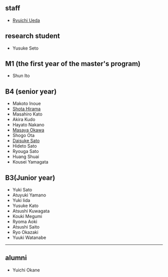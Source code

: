 <h2>staff</h2>
<ul>
 	<li id="ryuichiueda"><a href="http://lab.ueda.asia/?page_id=42">Ryuichi Ueda</a></li>
</ul>
<h2>research student</h2>
<ul>
 	<li>Yusuke Seto</li>
</ul>
<h2>M1 (the first year of the master's program)</h2>
<ul>
 	<li>Shun Ito</li>
</ul>
<h2>B4 (senior year)</h2>
<ul>
 	<li>Makoto Inoue</li>
 	<li><a href="http://habatafuture.hatenablog.jp/" target="_blank">Shota Hirama</a></li>
 	<li>Masahiro Kato</li>
 	<li>Akira Kudo</li>
 	<li>Hayato Nakano</li>
 	<li><a href="http://routecompass.net/member/okawa/" target="_blank">Masaya Okawa</a></li>
 	<li>Shogo Ota</li>
 	<li><a href="https://tiryoh.com/blog/about" target="_blank">Daisuke Sato</a></li>
 	<li>Hideto Sato</li>
 	<li>Ryouga Sato</li>
 	<li>Huang Shuai</li>
 	<li>Kousei Yamagata</li>
</ul>
<h2>B3(Junior year)</h2>
<ul>
 	<li>Yuki Sato</li>
 	<li>Atuyuki Yamano</li>
 	<li>Yuki Iida</li>
 	<li>Yusuke Kato</li>
 	<li>Atsushi Kuwagata</li>
 	<li>Kouki Megumi</li>
 	<li>Ryoma Aoki</li>
 	<li>Atsushi Saito</li>
 	<li>Ryo Okazaki</li>
 	<li>Yuuki Watanabe</li>
</ul>

<hr />

<h2>alumni</h2>
<ul>
 	<li>Yuichi Okane</li>
</ul>
